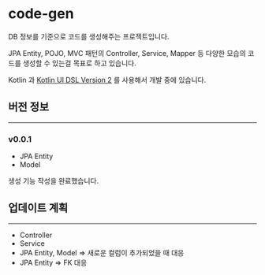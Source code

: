 # code-gen

DB 정보를 기준으로 코드를 생성해주는 프로젝트입니다.

JPA Entity, POJO, MVC 패턴의 Controller, Service, Mapper 등 다양한 모습의 코드를 생성할 수 있는걸 목표로 하고 있습니다.

Kotlin 과 [Kotlin UI DSL Version 2](https://plugins.jetbrains.com/docs/intellij/kotlin-ui-dsl-version-2.html) 를 사용해서 개발 중에 있습니다.

## 버전 정보

---
### v0.0.1

- JPA Entity
- Model

생성 기능 작성을 완료했습니다.

## 업데이트 계획

---

- Controller
- Service
- JPA Entity, Model => 새로운 컬럼이 추가되었을 때 대응
- JPA Entity => FK 대응
